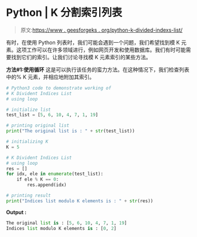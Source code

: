 # Python | K 分割索引列表

> 原文:[https://www . geesforgeks . org/python-k-divided-indexs-list/](https://www.geeksforgeeks.org/python-k-divided-indices-list/)

有时，在使用 Python 列表时，我们可能会遇到一个问题，我们希望找到模 K 元素。这项工作可以在许多领域进行，例如网页开发和使用数据库。我们有时可能需要找到它们的索引。让我们讨论寻找模 K 元素索引的某些方法。

**方法#1:使用循环**
这是可以执行该任务的蛮力方法。在这种情况下，我们检查列表中的% K 元素，并相应地附加其索引。

```py
# Python3 code to demonstrate working of 
# K Divident Indices List
# using loop 

# initialize list 
test_list = [5, 6, 10, 4, 7, 1, 19] 

# printing original list 
print("The original list is : " + str(test_list)) 

# initializing K 
K = 5

# K Divident Indices List
# using loop 
res = [] 
for idx, ele in enumerate(test_list): 
    if ele % K == 0: 
        res.append(idx) 

# printing result 
print("Indices list modulo K elements is : " + str(res)) 
```

**Output :**

```py
The original list is : [5, 6, 10, 4, 7, 1, 19]
Indices list modulo K elements is : [0, 2]

```
